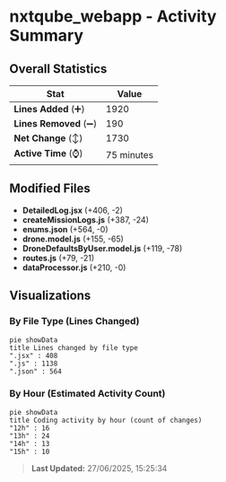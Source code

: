 # nxtqube_webapp - Activity Summary 

## Overall Statistics

| Stat                   | Value                                                             |
| ---------------------- | ----------------------------------------------------------------- |
| **Lines Added** (➕)   | 1920                                          |
| **Lines Removed** (➖) | 190                                        |
| **Net Change** (↕)    | 1730                |
| **Active Time** (⌚)   | 75 minutes |


## Modified Files
- **DetailedLog.jsx** (+406, -2)
- **createMissionLogs.js** (+387, -24)
- **enums.json** (+564, -0)
- **drone.model.js** (+155, -65)
- **DroneDefaultsByUser.model.js** (+119, -78)
- **routes.js** (+79, -21)
- **dataProcessor.js** (+210, -0)

## Visualizations

### By File Type (Lines Changed)

```mermaid
pie showData
title Lines changed by file type
".jsx" : 408
".js" : 1138
".json" : 564
```

### By Hour (Estimated Activity Count)

```mermaid
pie showData
title Coding activity by hour (count of changes)
"12h" : 16
"13h" : 24
"14h" : 13
"15h" : 10
```


> **Last Updated:** 27/06/2025, 15:25:34